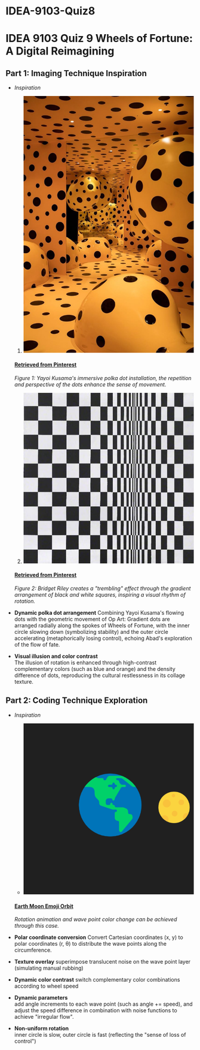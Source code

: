 # IDEA-9103-Quiz8
# IDEA 9103 Quiz 9 Wheels of Fortune: A Digital Reimagining

## Part 1: Imaging Technique Inspiration

- *Inspiration*
  1. ![Yayoi Kusama's Polka Dot Installation](readmeimages/PolkaDotInstallation.jpg)
  #### [Retrieved from Pinterest](https://www.pinterest.com/pin/11118330328169357/)
    *Figure 1: Yayoi Kusama's immersive polka dot installation, the repetition and perspective of the dots enhance the sense of movement.*

  2. ![Bridget Riley's "Movement in Squares"](readmeimages/MovementinSquares.jpg)
  #### [Retrieved from Pinterest](https://www.pinterest.com/pin/157766793180021138/)
    *Figure 2: Bridget Riley creates a "trembling" effect through the gradient arrangement of black and white squares, inspiring a visual rhythm of rotation.*

- **Dynamic polka dot arrangement** 
  Combining Yayoi Kusama's flowing dots with the geometric movement of Op Art: Gradient dots are arranged radially along the spokes of Wheels of Fortune, with the inner circle slowing down (symbolizing stability) and the outer circle accelerating (metaphorically losing control), echoing Abad's exploration of the flow of fate.

- **Visual illusion and color contrast**  
  The illusion of rotation is enhanced through high-contrast complementary colors (such as blue and orange) and the density difference of dots, reproducing the cultural restlessness in its collage texture.



## Part 2: Coding Technique Exploration

- *Inspiration*
  - ![Image of Earth Moon animation](readmeimages/earth-moon-emoji-orbit-2.gif)
  #### [Earth Moon Emoji Orbit](https://happycoding.io/tutorials/p5js/arrays/earth-moon-emoji-orbit)
   *Rotation animation and wave point color change can be achieved through this case.*
- **Polar coordinate conversion** 
  Convert Cartesian coordinates (x, y) to polar coordinates (r, θ) to distribute the wave points along the circumference.

- **Texture overlay** 
  superimpose translucent noise on the wave point layer (simulating manual rubbing)

- **Dynamic color contrast** 
  switch complementary color combinations according to wheel speed

- **Dynamic parameters**  
  add angle increments to each wave point (such as angle += speed), and adjust the speed difference in combination with noise functions to achieve "irregular flow".

- **Non-uniform rotation**  
  inner circle is slow, outer circle is fast (reflecting the "sense of loss of control")